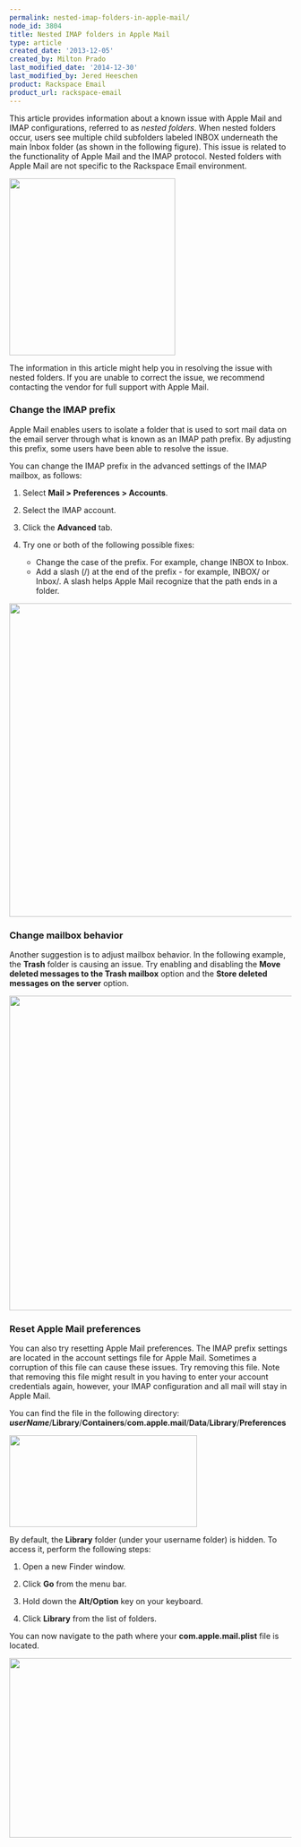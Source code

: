 ```yaml
---
permalink: nested-imap-folders-in-apple-mail/
node_id: 3804
title: Nested IMAP folders in Apple Mail
type: article
created_date: '2013-12-05'
created_by: Milton Prado
last_modified_date: '2014-12-30'
last_modified_by: Jered Heeschen
product: Rackspace Email
product_url: rackspace-email
---
```


This article provides information about a known issue with Apple Mail
and IMAP configurations, referred to as *nested folders*. When nested
folders occur, users see multiple child subfolders labeled INBOX
underneath the main Inbox folder (as shown in the following figure). This issue is related to the
functionality of Apple Mail and the IMAP protocol. Nested folders with
Apple Mail are not specific to the Rackspace Email environment.

<img src="{% asset_path rackspace-email/nested-imap-folders-in-apple-mail/Nested%20copy.jpg %}" width="296" height="316" />

The information in this article might help you in resolving the issue
with nested folders. If you are unable to correct the issue, we
recommend contacting the vendor for full support with Apple Mail.

###  Change the IMAP prefix

Apple Mail enables users to isolate a folder that is used to sort mail
data on the email server through what is known as an IMAP path prefix.
By adjusting this prefix, some users have been able to resolve the
issue.

You can change the IMAP prefix in the advanced settings of the IMAP
mailbox, as follows:

1. Select **Mail > Preferences > Accounts**.
2. Select the IMAP account.
3. Click the **Advanced** tab.
4. Try one or both of the following possible fixes:

    - Change the case of the prefix. For example, change INBOX to Inbox.
    - Add a slash (/) at the end of the prefix - for example, INBOX/ or Inbox/. A slash helps Apple Mail recognize that the path ends in a folder.

<img src="{% asset_path rackspace-email/nested-imap-folders-in-apple-mail/2_1.jpg %}" width="542" height="560" />

###  Change mailbox behavior

Another suggestion is to adjust mailbox behavior. In the following
example, the **Trash** folder is causing an issue. Try enabling and
disabling the **Move deleted messages to the Trash mailbox** option and
the **Store deleted messages on the server** option.

<img src="{% asset_path rackspace-email/nested-imap-folders-in-apple-mail/3_2.jpg %}" width="547" height="562" />

### Reset Apple Mail preferences

You can also try resetting Apple Mail preferences. The IMAP prefix
settings are located in the account settings file for Apple Mail.
Sometimes a corruption of this file can cause these issues. Try
removing this file. Note that removing this file might result in you
having to enter your account credentials again, however, your IMAP
configuration and all mail will stay in Apple Mail.

You can find the file in the following
directory: ***userName***/**Library**/**Containers**/**com.apple.mail**/**Data**/**Library**/**Preferences**

<img src="{% asset_path rackspace-email/nested-imap-folders-in-apple-mail/4_39.png %}" width="335" height="164" />

By default, the **Library** folder (under your username folder)
is hidden. To access it, perform the following steps:

1. Open a new Finder window.

2. Click **Go** from the menu bar.

3. Hold down the **Alt/Option** key on your keyboard.

4. Click **Library** from the list of folders.

You can now navigate to the path where your **com.apple.mail.plist** file is
located.

<img src="{% asset_path rackspace-email/nested-imap-folders-in-apple-mail/Library.jpg %}" width="511" height="321" />
